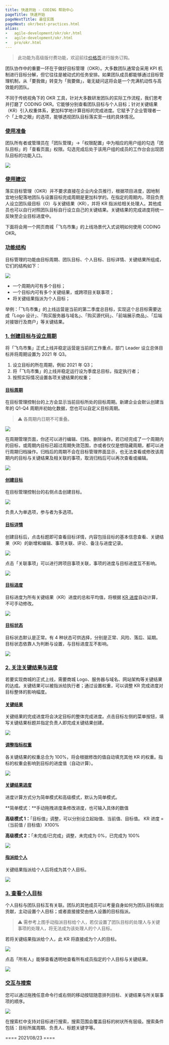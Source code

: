 ```yaml
---
title: 快速开始 - CODING 帮助中心
pageTitle: 快速开始
pageNextTitle: 最佳实践
pageNext: okr/best-practices.html
alias: 
-   agile-development/okr/okr.html
-   agile-development/okr.html
-   pro/okr.html
---
```


> 此功能为高级版付费功能，欢迎前往[价格页](https://coding.net/pricing)进行服务订购。

团队协作中的重要一环在于做好目标管理（OKR）。大多数团队通常会采用 KPI 机制进行目标分解，但它往往是被动式的任务安排。如果团队成员都能够通过目标管理机制，从「要我做」转变为「我要做」，毫无疑问这将会是一个充满机动性与高效能的团队。

不同于传统视角下的 OKR 工具，针对大多数研发团队的实际工作流程，我们思考并打磨了 CODING OKR。它能够分别查看团队目标与个人目标；针对关键结果（KR）引入权重体系，更加科学地计算目标的完成进度。它赋予了企业管理者一个「上帝之眼」的选项，能够透视团队目标落实至一线的具体情况。

### [使用准备](#prepare)

团队所有者或管理员在「团队管理」->「权限配置」中为相应的用户组的勾选「团队目标」的「查看页面」权限。勾选完成后处于该用户组的成员的工作台会出现团队目标的功能入口。

![](https://help-assets.codehub.cn/enterprise/20200701114541.png)

### [使用建议](#suggest)

落实目标管理（OKR）并不要求直接在企业内全员推行，根据项目进度，因地制宜地分配落地团队与设置目标完成周期是更加科学的。在指定的周期内，项目负责人设立团队级目标（O）与关键结果（KR），并将 KR 指派给相关处理人。其他成员也可以自行对照团队目标自行设立自己的关键结果。关键结果的完成进度将统一反映至企业目标进度中。

下面将会用一个网页商城「飞鸟市集」的上线场景代入式说明如何使用 CODING OKR。

### [功能结构](#function)

目标管理的功能由目标周期、团队目标、个人目标、目标详情、关键结果所组成，它们的结构如下：

![](https://help-assets.codehub.cn/enterprise/20200515101857.png)

-   一个周期内可有多个目标；
-   一个目标内可有多个关键结果，或跨项目关联事项；
-   将关键结果指派为个人目标；

举例：「飞鸟市集」的上线运营是当前的第二季度总目标，实现这个总目标需要达成「Logo 设计」、「购买服务器与域名」、「购买源代码」、「前端展示商品」、「后端对接银行及商户」等关键结果。

### [1. 创建目标与设立周期](#create)

将「飞鸟市集」正式上线并稳定运营是当前的工作重点，部门 Leader 设立总体目标并将周期设置为 2021 年 Q3。

1.  设立目标的所在周期，例如 2021 年 Q3；
2.  将「飞鸟市集」的上线并稳定运行设为季度总目标，指定执行者；
3.  按照实际情况设置各项关键结果的权重；

#### [目标周期](#period)

在目标管理控制台的上方会显示当前目标所处的目标周期。新建企业会默认创建当年的 Q1-Q4 周期并初始化数据，您也可以自定义目标周期。

> ⚠️ 各周期内日期不可重叠。

![](https://help-assets.codehub.cn/enterprise/20210416112730.png)

在周期管理页面，你还可以进行编辑、归档、删除操作。若已经完成了一个周期内的目标，或周期内目标已超过周期失效范围，亦或者仅仅是想隐藏周期，都可以进行周期归档操作。归档后的周期不会在目标管理界面显示，也无法查看或修改该周期内的目标与关键结果及相关联的事项，取消归档后可以再次查看或编辑。

![](https://help-assets.codehub.cn/enterprise/20200512165453.png)

#### [创建目标](#goal)

在目标管理控制台的右侧点击创建目标。

![](https://help-assets.codehub.cn/enterprise/20211026165501.png)

负责人为单选项，参与者为多选项。

#### [目标详情](#goal-details)

创建目标后，点击标题即可查看目标详情，内容包括目标的基本信息查看、关键结果（KR）的新增和编辑、事项关联、评论、备注与进度记录。

![](https://help-assets.codehub.cn/enterprise/20210416141234.png)

点击「关联事项」可以进行跨项目事项关联，事项的进度与目标进度互不影响。

![](https://help-assets.codehub.cn/enterprise/20210416164653.png)

#### [目标进度](#goal-progress)

目标进度为所有关键结果（KR）进度的总和平均值，将根据 [KR 进度](#kr-schedule)自动计算，不可手动修改。

![](https://help-assets.codehub.cn/enterprise/20210416155614.png)

#### [目标状态](#goal-status)

目标状态默认是正常。有 4 种状态可供选择，分别是正常、风险、落后、延期。目标状态依靠人为判断与设置，与目标进度互不影响。

![](https://help-assets.codehub.cn/enterprise/20210416163747.png)

### [2. 关注关键结果与进度](#view)

若要实现商城的正式上线，需要商城 Logo、服务器与域名、网站架构等关键结果的达成。关键结果可以被指派给执行者；通过设置权重，可以调整 KR 完成进度对目标整体的影响幅度。

#### [关键结果](#key-result)

关键结果的完成进度将会决定目标的整体完成进度。点击目标左侧的菜单按钮，填写关键结果标题并指定负责人即完成关键结果创建。

![](https://help-assets.codehub.cn/enterprise/20210416143423.png)

#### [调整指标权重](#adjust-weight)

各关键结果的权重总合为 100%，将会根据修改的值自动填充其他 KR 的权重。指标的权重会影响到目标的进度值（自动计算）。

![](https://help-assets.codehub.cn/enterprise/20210416144251.png)

#### [关键结果进度](#kr-schedule)

进度计算方式分为简单模式和高级模式，默认为简单模式。

**简单模式：**手动拖拽进度条修改进度，也可输入具体的数值

**高级模式 1：**「目标值」调整，可以分别设立起始值、当前值、目标值。 KR 进度 =（当前值 / 目标值）X100%

**高级模式 2：**「未完成/已完成」调整，未完成为 0%，已完成为 100%

![](https://help-assets.codehub.cn/enterprise/20210416162143.png)

#### [指派给个人](#assign)

关键结果指派给个人后将成为其个人目标。

![](https://help-assets.codehub.cn/enterprise/20210416150714.png)

### [3. 查看个人目标](#view-objective)

个人目标与团队目标互有关联。团队的其他成员可以考量自身如何为团队目标做出贡献，主动设置个人目标；或者直接接受由他人设置的目标指派。

> ⚠️ 需参考上图手动指派目标给个人，若仅设置了团队目标的处理人与关键事项的处理人，将无法成为该处理人的个人目标。

若将关键结果指派给个人，此 KR 将直接成为个人的目标。

![](https://help-assets.codehub.cn/enterprise/20210416152002.png)

点击「所有人」能够查看透明地查看所有成员指定的个人目标与关键结果。

![](https://help-assets.codehub.cn/enterprise/20210416163322.png)

### [交互与搜索](#interact-search)

您可以通过拖拽任意命令行或右侧的移动按钮随意排列目标、关键结果与所关联事项的顺序。

![](https://help-assets.codehub.cn/enterprise/20210416163957.png)

在搜索栏中支持对目标进行搜索，搜索范围会覆盖目标的树状所有层级。搜索条件包括：目标所属周期、负责人、标题关键字等。

==== 2021/08/23 ====

